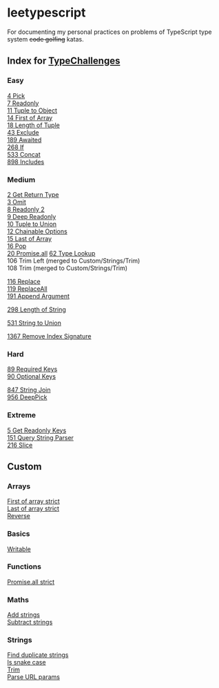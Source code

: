 # leetypescript

For documenting my personal practices on problems of TypeScript type system ~~code golfing~~ katas.

## Index for [TypeChallenges](https://github.com/type-challenges/type-challenges/issues?q=label%3A612+label%3Aanswer)

### Easy
[4 Pick](./src/basics/pick.ts)  
[7 Readonly](./src/basics/readonly.ts)  
[11 Tuple to Object](./src/arrays/tuple-to-object.ts)  
[14 First of Array](./src/arrays/first-of-array-barebones.ts)  
[18 Length of Tuple](./src/arrays/length-of-tuples.ts)  
[43 Exclude](./src/basics/exclude.ts)  
[189 Awaited](./src/basics/awaited.ts)  
[268 If](./src/basics/if.ts)  
[533 Concat](./src/arrays/concat.ts)  
[898 Includes](./src/arrays/includes.ts)  

### Medium
[2 Get Return Type](./src/basics/return-type.ts)  
[3 Omit](./src/basics/omit.ts)  
[8 Readonly 2](./src/objects/readonly-pick.ts)  
[9 Deep Readonly](./src/objects/deep-readonly.ts)  
[10 Tuple to Union](./src/arrays/tuple-to-union.ts)  
[12 Chainable Options](./src/functions/chainable-options.ts)  
[15 Last of Array](./src/arrays/last-of-array-barebones.ts)  
[16 Pop](./src/arrays/pop.ts)  
[20 Promise.all](./src/functions/promise-all-barebones.ts)
[62 Type Lookup](./src/objects/type-lookup.ts)  
106 Trim Left (merged to Custom/Strings/Trim)  
108 Trim (merged to Custom/Strings/Trim)  
<!-- 110 Capitalize   -->
[116 Replace](./src/strings/replace-once.ts)  
[119 ReplaceAll](./src/strings/replace-all.ts)  
[191 Append Argument](./src/functions/append-argument.ts)  
<!-- 296 Permutation   -->
[298 Length of String](./src/strings/length-of-string.ts)  
<!-- 459 Flatten   -->
<!-- 527 Append to object   -->
<!-- 529 Absolute   -->
[531 String to Union](./src/strings/string-to-union.ts)  
<!-- 599 Merge   -->
<!-- 610 CamelCase   -->
<!-- 612 KebabCase   -->
<!-- 645 Diff -->
<!-- 949 AnyOf   -->
<!-- 1042 IsNever   -->
<!-- 1097 IsUnion   -->
<!-- 1130 ReplaceKeys   -->
[1367 Remove Index Signature](./src/objects/remove-index-signature.ts)  

### Hard
<!-- 6 Simple Vue   -->
<!-- 17 Currying 1   -->
<!-- 55 Union to Intersection   -->
<!-- 57 Get Required   -->
<!-- 59 Get Optional   -->
[89 Required Keys](./src/objects/get-required-keys.ts)  
[90 Optional Keys](./src/objects/get-optional-keys.ts)  
<!-- 112 Capitalize Words   -->
<!-- 114 CamelCase   -->
<!-- 147 C-printf Parser   -->
<!-- 213 Vue Basic Props   -->
<!-- 223 IsAny   -->
<!-- 270 Typed Get   -->
<!-- 300 String to Number   -->
<!-- 399 Tuple Filter   -->
<!-- 472 Tuple to Enum Object   -->
<!-- 545 printf   -->
<!-- 553 Deep object to unique   -->
<!-- 651 Length of String 2   -->
<!-- 730 Union to Tuple   -->
[847 String Join](./src/strings/join.ts)  
[956 DeepPick](./src/objects/deep-pick.ts)  
<!-- 1290 Pinia   -->
<!-- 1383 Camelize   -->

### Extreme
[5 Get Readonly Keys](./src/objects/get-readonly-keys.ts)  
[151 Query String Parser](./src/strings/parse-query-string.ts)  
[216 Slice](./src/arrays/slice.ts)  
<!-- 274 Integers Comparator   -->
<!-- 462 Currying 2   -->
<!-- 476 Sum   -->
<!-- 517 Multiply   -->
<!-- 697 Tag   -->
<!-- 734 Inclusive Range   -->
<!-- 741 Sort   -->
<!-- 869 DistributeUnions   -->
<!-- 925 Assert Array Index   -->

## Custom

### Arrays
[First of array strict](./src/arrays/first-of-array-strict.ts)  
[Last of array strict](./src/arrays/last-of-array-strict.ts)  
[Reverse](./src/arrays/reverse.ts)  

### Basics
[Writable](./src/basics/writable.ts)  

### Functions
[Promise.all strict](./src/functions/promise-all-strict.ts)  

### Maths
[Add strings](./src/maths/add-strings.ts)  
[Subtract strings](./src/maths/subtract-strings.ts)  

### Strings
[Find duplicate strings](./src/strings/find-duplicated-strings.ts)  
[Is snake case](./src/strings/is-snake-case.ts)  
[Trim](./src/strings/trim.ts)  
[Parse URL params](./src/strings/parse-url-params.ts)  
